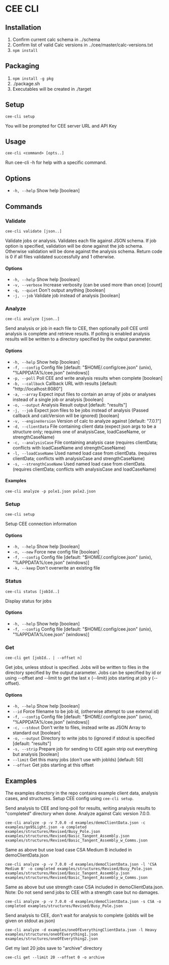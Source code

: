 # CEE CLI

## Installation
1. Confirm current calc schema in ../schema
1. Confirm list of valid Calc versions in ../cee/master/calc-versions.txt
1. `npm install`

## Packaging
1. `npm install -g pkg`
1. ./package.sh
1. Executables will be created in ./target

## Setup
`cee-cli setup`

You will be prompted for CEE server URL and API Key

## Usage
`cee-cli <command> [opts..]`

Run cee-cli -h <command> for help with a specific command.

## Options
  * `-h, --help`  Show help  [boolean]

## Commands

### Validate
`cee-cli validate [json..]`

Validate jobs or analysis.  Validates each file against JSON schema.  If job option is specified, validation will be done against the job schema.  Otherwise validation will be done against the analysis schema.  Return code is 0 if all files validated successfully and 1 otherwise.

#### Options
  * `-h, --help`     Show help  [boolean]
  * `-v, --verbose`  Increase verbosity (can be used more than once)  [count]
  * `-q, --quiet`    Don't output anything  [boolean]
  * `-j, --job`      Validate job instead of analysis  [boolean]


### Analyze
`cee-cli analyze [json..]`

Send analysis or job in each file to CEE, then optionally poll CEE until analysis is complete  and retrieve results.  If polling is enabled analysis results will be written to a directory specified by the output parameter.

#### Options
   * `-h, --help`             Show help  [boolean]
   * `-f, --config`           Config file  [default: "$HOME/.config/cee.json" (unix), "%APPDATA%/cee.json" (windows)]
   * `-p, --poll`             Poll CEE and write analysis results when complete  [boolean]
   * `-b, --callback`         Callback URL with results  [default: "http://localhost:8080"]
   * `-a, --array`            Expect input files to contain an array of jobs or analyses instead of a single job or analysis  [boolean]
   * `-o, --output`           Analysis Result output  [default: "results"]
   * `-j, --job`              Expect json files to be jobs instead of analysis (Passed callback and calcVersion will be ignored)  [boolean]
   * `-v, --engineVersion`    Version of calc to analyze against  [default: "7.0.1"]
   * `-d, --clientData`       File containing client data (expect json args to be a structure only; requires one of analysisCase, loadCaseName, or strengthCaseName)
   * `-c, --analysisCase`     File containing analysis case (requires clientData; conflicts with loadCaseName and strengthCaseName)
   * `-l, --loadCaseName`     Used named load case from clientData. (requires clientData; conflicts with analysisCase and strengthCaseName)
   * `-s, --strengthCaseName` Used named load case from clientData. (requires clientData; conflicts with analysisCase and loadCaseName)

#### Examples
  `cee-cli analyze -p pole1.json pole2.json`

### Setup
`cee-cli setup`

Setup CEE connection information

#### Options
  * `-h, --help`    Show help  [boolean]
  * `-n, --new`     Force new config file  [boolean]
  * `-f, --config`  Config file  [default: "$HOME/.config/cee.json" (unix), "%APPDATA%/cee.json" (windows)]
  * `-k, --keep`    Don't overwrite an existing file

### Status
`cee-cli status [jobId..]`

Display status for jobs

#### Options
  * `-h, --help`    Show help  [boolean]
  * `-f, --config`  Config file  [default: "$HOME/.config/cee.json" (unix), "%APPDATA%/cee.json" (windows)]

### Get
`cee-cli get [jobId.. | --offset n]`

Get jobs, unless stdout is specified.  Jobs will be written to files in the directory specified by the output parameter.  Jobs can be specified by id or using --offset and --limit to get the last x (--limit) jobs starting at job y (--offset).

#### Options
  * `-h, --help`    Show help  [boolean]
  * `--id`          Force filename to be job id, (otherwise attempt to use external id)
  * `-f, --config`  Config file  [default: "$HOME/.config/cee.json" (unix), "%APPDATA%/cee.json" (windows)]
  * `-c, --stdout`  Don't write to files, instead write as JSON Array to standard out [boolean]
  * `-o, --output`  Directory to write jobs to (ignored if stdout is specified [default: "results"]
  * `-s, --strip`   Prepare job for sending to CEE again strip out everything but analysis [boolean]
  * `--limit`       Get this many jobs (don't use with jobIds)         [default: 50]
  * `--offset`      Get jobs starting at this offset

## Examples

  The examples directory in the repo contains example client data, analysis cases, and structures.  Setup CEE config using `cee-cli setup`. 

  Send analysis to CEE and long-poll for results, writing analysis results to "completed" directory when done. Analyze against Calc version 7.0.0.
 ```
 cee-cli analyze -p -v 7.0.0 -d examples/demoClientData.json -c examples/go95Light.json -o completed examples/structures/Revised/Busy_Pole.json examples/structures/Revised/Basic_Tangent_Assembly.json examples/structures/Revised/Basic_Tangent_Assembly_w_Comms.json
 ```

  Same as above but use load case CSA Medium B included in demoClientData.json
 ```
 cee-cli analyze -p -v 7.0.0 -d examples/demoClientData.json -l 'CSA Medium B' -o completed examples/structures/Revised/Busy_Pole.json examples/structures/Revised/Basic_Tangent_Assembly.json examples/structures/Revised/Basic_Tangent_Assembly_w_Comms.json
 ```

  Same as above but use strength case CSA included in demoClientData.json.  Note: Do not send send jobs to CEE with a strength case but no damages.
 ```
 cee-cli analyze -p -v 7.0.0 -d examples/demoClientData.json -s CSA -o completed examples/structures/Revised/Busy_Pole.json 
 ```

  Send analysis to CEE, don't wait for analysis to complete (jobIds will be given on stdout as json)
 ```
 cee-cli analyze -d examples/oneOfEverythingClientData.json -l Heavy examples/structures/oneOfEverything1.json examples/structures/oneOfEverything2.json
 ```

  Get my last 20 jobs save to "archive" directory
  ```
  cee-cli get --limit 20 --offset 0 -o archive
  ```
